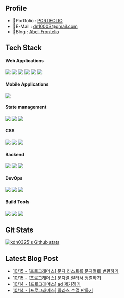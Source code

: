 


## Profile
- 🙂Portfolio : [PORTFOLIO](https://nextjs-abel-frontelio.vercel.app/)
- 📧E-Mail : dn10003@gmail.com
- 🌟Blog : [Abel-Frontelio](https://kdn0325.github.io/)


## Tech Stack


 #### Web Applications
 <p align="left">
<img src="https://img.shields.io/badge/html5-E34F26.svg?style=for-the-badge&logo=html5&logoColor=white" />
<img src="https://img.shields.io/badge/css3-1572B6.svg?style=for-the-badge&logo=css3&logoColor=white" />
<img src="https://img.shields.io/badge/javascript-F7DF1E.svg?style=for-the-badge&logo=javascript&logoColor=white" />
<img src="https://img.shields.io/badge/typescript-3178C6.svg?style=for-the-badge&logo=typescript&logoColor=white" />
<img src="https://img.shields.io/badge/react-61DAFB.svg?style=for-the-badge&logo=react&logoColor=white" />
<img src="https://img.shields.io/badge/nextjs-000000.svg?style=for-the-badge&logo=nextdotjs&logoColor=white" />
</p>
 
 #### Mobile Applications
 <p align="left">
<img src="https://img.shields.io/badge/reactnative-282c35.svg?style=for-the-badge&logo=react&logoColor=white" />
  
 #### State management
 <p align="left">
<img src="https://img.shields.io/badge/redux-764ABC.svg?style=for-the-badge&logo=redux&logoColor=white" />
<img src="https://img.shields.io/badge/recoil-3578E5.svg?style=for-the-badge&logo=recoil&logoColor=white" />
<img src="https://img.shields.io/badge/reactquery-FF4154.svg?style=for-the-badge&logo=reactquery&logoColor=white" />
  
 #### CSS
 <p align="left">
<img src="https://img.shields.io/badge/styledcomponents-DB7093.svg?style=for-the-badge&logo=styledcomponents&logoColor=white" />
<img src="https://img.shields.io/badge/sass-CC6699.svg?style=for-the-badge&logo=sass&logoColor=white" />
<img src="https://img.shields.io/badge/tailwindcss-06B6D4.svg?style=for-the-badge&logo=tailwindcss&logoColor=white" />
 
 
 #### Backend
 <p align="left">
<img src="https://img.shields.io/badge/nodejs-339933.svg?style=for-the-badge&logo=nodedotjs&logoColor=white" />
<img src="https://img.shields.io/badge/django-092E20.svg?style=for-the-badge&logo=django&logoColor=white" />
<img src="https://img.shields.io/badge/firebase-FFCA28.svg?style=for-the-badge&logo=firebase&logoColor=white" />
 
 
 #### DevOps
 <p align="left">
<img src="https://img.shields.io/badge/mysql-4479A1.svg?style=for-the-badge&logo=mysql&logoColor=white" />
<img src="https://img.shields.io/badge/mongodb-47A248.svg?style=for-the-badge&logo=mongodb&logoColor=white" />
<img src="https://img.shields.io/badge/AWS-232F3E.svg?style=for-the-badge&logo=amazon-aws&logoColor=white"  />
 
 
 #### Build Tools
<p align="left">
<img src="https://img.shields.io/badge/eslint-4B32C3.svg?style=for-the-badge&logo=eslint&logoColor=white" />
<img src="https://img.shields.io/badge/prettier-F7B93E.svg?style=for-the-badge&logo=prettier&logoColor=white" />
<img src="https://img.shields.io/badge/webpack-8DD6F9.svg?style=for-the-badge&logo=webpack&logoColor=white" />
</p>

## Git Stats
[![kdn0325's Github stats](https://github-profile-summary-cards.vercel.app/api/cards/profile-details?username=kdn0325&theme=vue)]((https://github.com/codeisneverodd?tab=repositories))

## Latest Blog Post
 - [10/15 - [프로그래머스] 문자 리스트를 문자열로 변환하기](https://kdn0325.github.io//programmers/140/)
 - [10/15 - [프로그래머스] 문자열 잘라서 정렬하기](https://kdn0325.github.io//programmers/139/)
 - [10/14 - [프로그래머스] ad 제거하기](https://kdn0325.github.io//programmers/138/)
 - [10/14 - [프로그래머스] 콜라츠 수열 만들기](https://kdn0325.github.io//programmers/137/)
